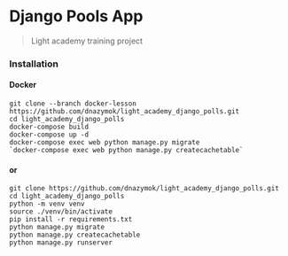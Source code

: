 # Django Pools App

> Light academy training project

### Installation
#### Docker

```
git clone --branch docker-lesson https://github.com/dnazymok/light_academy_django_polls.git
cd light_academy_django_polls
docker-compose build
docker-compose up -d
docker-compose exec web python manage.py migrate
`docker-compose exec web python manage.py createcachetable`
```

#### or

```
git clone https://github.com/dnazymok/light_academy_django_polls.git
cd light_academy_django_polls
python -m venv venv
source ./venv/bin/activate
pip install -r requirements.txt
python manage.py migrate
python manage.py createcachetable 
python manage.py runserver
```